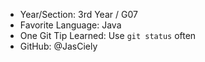 - Year/Section: 3rd Year / G07
- Favorite Language: Java
- One Git Tip Learned: Use `git status` often
- GitHub: @JasCiely
